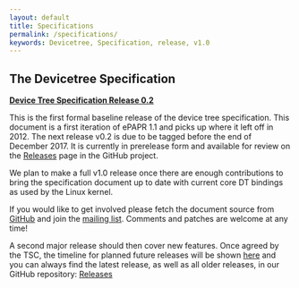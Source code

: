 ```yaml
---
layout: default
title: Specifications
permalink: /specifications/
keywords: Devicetree, Specification, release, v1.0
---
```

## **The Devicetree Specification**

<a href="/downloads/devicetree-specification-v0.2.pdf" target="\_blank">
<strong>Device Tree Specification Release 0.2</strong>
</a>
<br>

This is the first formal baseline release of the device tree specification. This document is a first iteration of ePAPR 1.1 and picks up where it left off in 2012.
The next release v0.2 is due to be tagged before the end of December 2017.
It is currently in prerelease form and available for review on the
[Releases](https://github.com/devicetree-org/devicetree-specification/releases) page in the GitHub project.

We plan to make a full v1.0 release once there are enough contributions to
bring the specification document up to date with current core DT bindings as
used by the Linux kernel.

If you would like to get involved please fetch the document source from
[GitHub](https://github.com/devicetree-org/devicetree-specification)
and join the [mailing list](http://vger.kernel.org/vger-lists.html#devicetree-spec).
Comments and patches are welcome at any time!

A second major release should then cover new features.
Once agreed by the TSC, the timeline for planned future releases will be
shown [here](/releases/) and you can always find the latest release,
as well as all older releases, in our GitHub repository:
[Releases](https://github.com/devicetree-org/devicetree-specification/releases)
